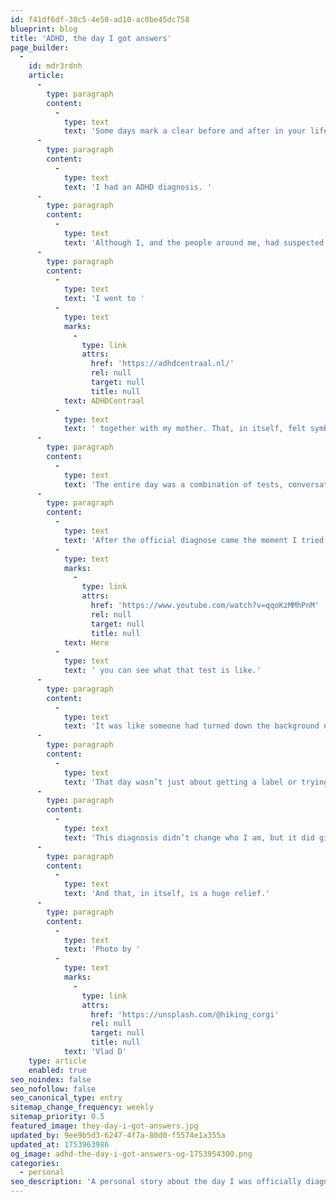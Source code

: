 ```yaml
---
id: f41df6df-30c5-4e50-ad10-ac0be45dc758
blueprint: blog
title: 'ADHD, the day I got answers'
page_builder:
  -
    id: mdr3rdnh
    article:
      -
        type: paragraph
        content:
          -
            type: text
            text: 'Some days mark a clear before and after in your life. For me, July 29th, 2025 was that kind of day. The day I finally got the answer to a question I didn’t even fully realize I’d been asking for years. '
      -
        type: paragraph
        content:
          -
            type: text
            text: 'I had an ADHD diagnosis. '
      -
        type: paragraph
        content:
          -
            type: text
            text: 'Although I, and the people around me, had suspected it for a while, hearing it confirmed changed something deep inside me.'
      -
        type: paragraph
        content:
          -
            type: text
            text: 'I went to '
          -
            type: text
            marks:
              -
                type: link
                attrs:
                  href: 'https://adhdcentraal.nl/'
                  rel: null
                  target: null
                  title: null
            text: ADHDCentraal
          -
            type: text
            text: ' together with my mother. That, in itself, felt symbolic. She had seen me grow up, seen me struggle, supported me through phases of frustration, restlessness, and endless overthinking all without a clear explanation for why things always felt a little harder, more intense, more “off” than they seemed to be for others. Having her there that day meant a lot.'
      -
        type: paragraph
        content:
          -
            type: text
            text: 'The entire day was a combination of tests, conversations and observations. At times it felt clinical, other times incredibly personal. I talked about my past, my focus (or lack of that), my energy levels, my patterns, and the ways I had learned to adapt, mask, and push through. Some questions hit harder than expected. Others brought unexpected relief, as if someone finally understood what had been going on inside my head for years.'
      -
        type: paragraph
        content:
          -
            type: text
            text: 'After the official diagnose came the moment I tried ADHD medication for the first time. I had mixed feelings. Hopeful, skeptical, a bit nervous. But within an hour or so, something subtle started to shift. The chaos in my mind quieted just enough for me to hear myself think. I didn’t feel drugged or different, just more focused. More in control. I could follow a thought without losing it halfway and I could sit still for twenty minutes during the QbTest. '
          -
            type: text
            marks:
              -
                type: link
                attrs:
                  href: 'https://www.youtube.com/watch?v=qqoKzMMhPnM'
                  rel: null
                  target: null
                  title: null
            text: Here
          -
            type: text
            text: ' you can see what that test is like.'
      -
        type: paragraph
        content:
          -
            type: text
            text: 'It was like someone had turned down the background noise that I’d grown so used to, I didn’t even know it was there. And the restlessness disappeared, for a little while. It was absolutely amazing to experience another version of myself. I can honestly say Marcel version 1.1 is in beta!'
      -
        type: paragraph
        content:
          -
            type: text
            text: 'That day wasn’t just about getting a label or trying a pill. It was the beginning of a new chapter. A personal chapter. One where I can stop guessing and start understanding myself better. Where I can stop compensating for something unnamed, and begin navigating life with more awareness and more tools, both internal and external.'
      -
        type: paragraph
        content:
          -
            type: text
            text: 'This diagnosis didn’t change who I am, but it did give me a framework for why I’ve always felt the way I do and how I can work with my brain instead of against it. The road ahead is still full of discovery, but for the first time in a long time, it feels like I’m walking it with a map.'
      -
        type: paragraph
        content:
          -
            type: text
            text: 'And that, in itself, is a huge relief.'
      -
        type: paragraph
        content:
          -
            type: text
            text: 'Photo by '
          -
            type: text
            marks:
              -
                type: link
                attrs:
                  href: 'https://unsplash.com/@hiking_corgi'
                  rel: null
                  target: null
                  title: null
            text: 'Vlad D'
    type: article
    enabled: true
seo_noindex: false
seo_nofollow: false
seo_canonical_type: entry
sitemap_change_frequency: weekly
sitemap_priority: 0.5
featured_image: they-day-i-got-answers.jpg
updated_by: 9ee9b5d3-6247-4f7a-80d0-f5574e1a355a
updated_at: 1753963986
og_image: adhd-the-day-i-got-answers-og-1753954300.png
categories:
  - personal
seo_description: 'A personal story about the day I was officially diagnosed with ADHD at ADHDCentraal. The start of a new chapter, clarity, and self-understanding.'
---
```

